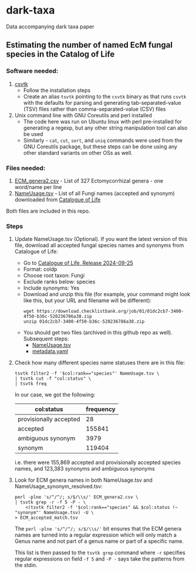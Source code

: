 # dark-taxa
Data accompanying dark taxa paper

## Estimating the number of named EcM fungal species in the Catalog of Life

### Software needed:

1. [csvtk](https://bioinf.shenwei.me/csvtk/)
    * Follow the installation steps
    * Create an alias `tsvtk` pointing to the `csvtk` binary as that runs `csvtk` with the defaults for parsing and generating tab-separated-value (TSV) files rather than comma-separated-value (CSV) files
2. Unix command line with GNU Coreutils and perl installed
    * The code here was run on Ubuntu linux with perl pre-installed for generating a regexp, but any other string manipulation tool can also be used
    * Similarly - `cat`, `cut`, `sort`, and `uniq` commands were used from the GNU Coreutils package, but these steps can be done using any other standard variants on other OSs as well.

### Files needed:

1. [ECM_genera2.csv](ECM_genera2.csv) - List of 327 Ectomycorrhizal genera - one word/name per line
2. [NameUsage.tsv](NameUsage.tsv) - List of all Fungi names (accepted and synonym) downloaded from [Catalogue of Life](https://checklistbank.org)

Both files are included in this repo.

### Steps

1. Update NameUsage.tsv (Optional). If you want the latest version of this file, download all accepted fungal species names and synonyms from Catalogue of Life:

    * Go to [Catalogue of Life, Release 2024-09-25](https://www.checklistbank.org/dataset/303642/download)
    * Format: coldp
    * Choose root taxon: Fungi
    * Exclude ranks below: species
    * Include synonyms: Yes
    * Download and unzip this file (for example, your command might look like this, but your URL and filename will be different):
        ```
        wget https://download.checklistbank.org/job/01/01dc2cb7-3400-4f50-b36c-520236786a38.zip
        unzip 01dc2cb7-3400-4f50-b36c-520236786a38.zip
        ```
    * You should get two files (archived in this github repo as well). Subsequent steps:
        * [NameUsage.tsv](NameUsage.tsv)
        * [metadata.yaml](metadata.yaml)

2. Check how many different species name statuses there are in this file:

    ```
    tsvtk filter2 -f '$col:rank=="species"' NameUsage.tsv \
    | tsvtk cut -f "col:status" \
    | tsvtk freq
    ```

    In our case, we got the following:

    | col:status              | frequency|
    |-------------------------|--------|
    | provisionally accepted  |      28|
    | accepted                |  155841|
    | ambiguous synonym       |    3979|
    | synonym                 |  119404|

    i.e. there were 155,869 accepted and provisionally accepted species names, and 123,383 synonyms and ambiguous synonyms

3. Look for ECM genera names in both NameUsage.tsv and NameUsage_synonym_resolved.tsv:

    ```
    perl -plne 's/^/^/; s/$/\\s/' ECM_genera2.csv \
    | tsvtk grep -r -f 5 -P - \
        <(tsvtk filter2 -f '$col:rank=="species" && $col:status !~ "synonym"' NameUsage.tsv) -U \
    > ECM_accepted_match.tsv
    ```

    The `perl -plne 's/^/^/; s/$/\\s/'` bit ensures that the ECM genera names are turned into a regular expression which will only match a Genus name and not part of a genus name or part of a specific name.
    
    This list is then passed to the `tsvtk grep` command where `-r` specifies regular expressions on field `-f 5` and `-P -` says take the patterns from the stdin.